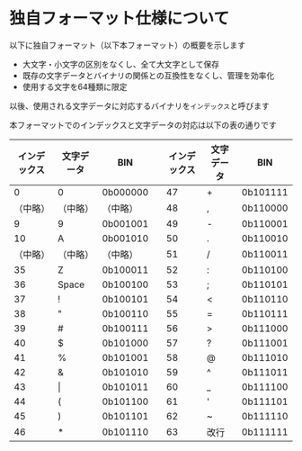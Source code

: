 # 独自フォーマット仕様について

以下に独自フォーマット（以下本フォーマット）の概要を示します

- 大文字・小文字の区別をなくし、全て大文字として保存
- 既存の文字データとバイナリの関係との互換性をなくし、管理を効率化
- 使用する文字を64種類に限定

以後、使用される文字データに対応するバイナリを`インデックス`と呼びます  

本フォーマットでのインデックスと文字データの対応は以下の表の通りです

| インデックス | 文字データ | BIN || インデックス | 文字データ | BIN |
|----|----|----|----|----|----|----|
| 0 | 0 | 0b000000 || 47 | + | 0b101111 |
| （中略） | （中略） | （中略） || 48 | , | 0b110000 |
| 9 | 9 | 0b001001 || 49 | - | 0b110001 |
| 10 | A | 0b001010 || 50 | . | 0b110010 |
| （中略） | （中略） | （中略） || 51 | / | 0b110011 |
| 35 | Z | 0b100011 || 52 | : | 0b110100 |
| 36 | Space | 0b100100 || 53 | ; | 0b110101 |
| 37 | ! | 0b100101 || 54 | < | 0b110110 |
| 38 | " | 0b100110 || 55 | = | 0b110111 |
| 39 | # | 0b100111 || 56 | > | 0b111000 |
| 40 | $ | 0b101000 || 57 | ? | 0b111001 |
| 41 | % | 0b101001 || 58 | @ | 0b111010 |
| 42 | & | 0b101010 || 59 | ^ | 0b111011 |
| 43 | \| | 0b101011 || 60 | \_ | 0b111100 |
| 44 | ( | 0b101100 || 61 | \' | 0b111101 |
| 45 | ) | 0b101101 || 62 | \~ | 0b111110 |
| 46 | * | 0b101110 || 63 | 改行 | 0b111111 |

